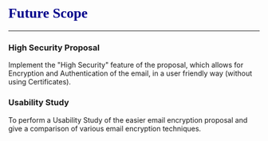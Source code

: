 # <font color='darkblue' face='book antiqua'> Future Scope </font> #

---


### High Security Proposal ###

Implement the "High Security" feature of the proposal, which allows for Encryption and Authentication of the email, in a user friendly way (without using Certificates).

### Usability Study ###

To perform a Usability Study of the easier email encryption proposal and give a comparison of various email encryption techniques.